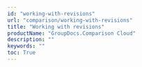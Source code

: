 ```yaml
---
id: "working-with-revisions"
url: "comparison/working-with-revisions"
title: "Working with revisions"
productName: "GroupDocs.Comparison Cloud"
description: ""
keywords: ""
toc: True
---
```


